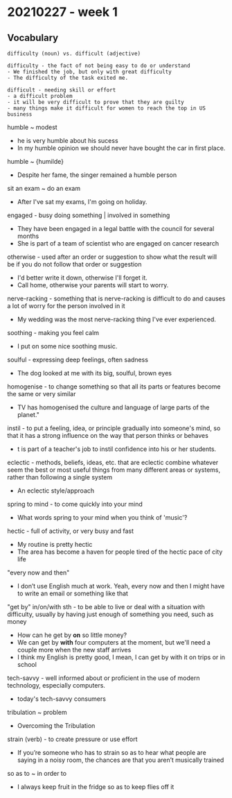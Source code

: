 # 20210227 - week 1
## Vocabulary
```
difficulty (noun) vs. difficult (adjective)

difficulty - the fact of not being easy to do or understand
- We finished the job, but only with great difficulty
- The difficulty of the task exited me.

difficult - needing skill or effort
- a difficult problem
- it will be very difficult to prove that they are guilty
- many things make it difficult for women to reach the top in US business
```

humble ~ modest
- he is very humble about his sucess
- In my humble opinion we should never have bought the car in first place.

humble ~ {humilde}
- Despite her fame, the singer remained a humble person

sit an exam ~ do an exam
- After I've sat my exams, I'm going on holiday.

engaged - busy doing something | involved in something
- They have been engaged in a legal battle with the council for several months
- She is part of a team of scientist who are engaged on cancer research

otherwise - used after an order or suggestion to show what the result will be if you do not follow that order or suggestion
- I'd better write it down, otherwise I'll forget it.
- Call home, otherwise your parents will start to worry.

nerve-racking - something that is nerve-racking is difficult to do and causes a lot of worry for the person involved in it
- My wedding was the most nerve-racking thing I've ever experienced.

soothing - making you feel calm 
- I put on some nice soothing music.

soulful - expressing deep feelings, often sadness
- The dog looked at me with its big, soulful, brown eyes

homogenise - to change something so that all its parts or features become the same or very similar 
- TV has homogenised the culture and language of large parts of the planet."

instil - to put a feeling, idea, or principle gradually into someone's mind, so that it has a strong influence on the way that person thinks or behaves
- t is part of a teacher's job to instil confidence into his or her students.

eclectic - methods, beliefs, ideas, etc. that are eclectic combine whatever seem the best or most useful things from many different areas or systems, rather than following a single system
- An eclectic style/approach

spring to mind - to come quickly into your mind
- What words spring to your mind when you think of 'music'? 

hectic - full of activity, or very busy and fast
- My routine is pretty hectic
- The area has become a haven for people tired of the hectic pace of city life

"every now and then"  
-  I don’t use English much at work. Yeah, every now and then I might have to write an email or something like that

"get by" in/on/with sth - to be able to live or deal with a situation with difficulty, usually by having just enough of something you need, such as money
- How can he get by **on** so little money?
- We can get by **with** four computers at the moment, but we'll need a couple more when the new staff arrives
- I think my English is pretty good, I mean, I can get by with it on trips or in school

tech-savvy - well informed about or proficient in the use of modern technology, especially computers.
- today's tech-savvy consumers

tribulation ~ problem
- Overcoming the Tribulation

strain (verb) - to create pressure or use effort
- If you’re someone who has to strain so as to hear what people are saying in a noisy room, the chances are that you aren’t musically trained

so as to ~ in order to
- I always keep fruit in the fridge so as to keep flies off it

